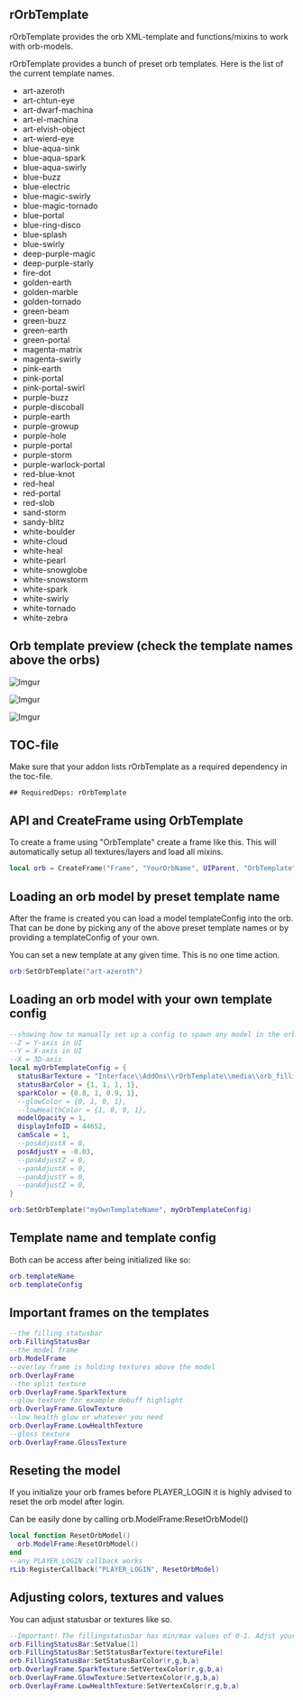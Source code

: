 ## rOrbTemplate

rOrbTemplate provides the orb XML-template and functions/mixins to work with orb-models.

rOrbTemplate provides a bunch of preset orb templates. Here is the list of the current template names.

 - art-azeroth
 - art-chtun-eye
 - art-dwarf-machina
 - art-el-machina
 - art-elvish-object
 - art-wierd-eye
 - blue-aqua-sink
 - blue-aqua-spark
 - blue-aqua-swirly
 - blue-buzz
 - blue-electric
 - blue-magic-swirly
 - blue-magic-tornado
 - blue-portal
 - blue-ring-disco
 - blue-splash
 - blue-swirly
 - deep-purple-magic
 - deep-purple-starly
 - fire-dot
 - golden-earth
 - golden-marble
 - golden-tornado
 - green-beam
 - green-buzz
 - green-earth
 - green-portal
 - magenta-matrix
 - magenta-swirly
 - pink-earth
 - pink-portal
 - pink-portal-swirl
 - purple-buzz
 - purple-discoball
 - purple-earth
 - purple-growup
 - purple-hole
 - purple-portal
 - purple-storm
 - purple-warlock-portal
 - red-blue-knot
 - red-heal
 - red-portal
 - red-slob
 - sand-storm
 - sandy-blitz
 - white-boulder
 - white-cloud
 - white-heal
 - white-pearl
 - white-snowglobe
 - white-snowstorm
 - white-spark
 - white-swirly
 - white-tornado
 - white-zebra

## Orb template preview (check the template names above the orbs)

![Imgur](https://imgur.com/35EQN9O)

![Imgur](https://imgur.com/0sJ1wbp)

![Imgur](https://imgur.com/VyMTRSD)

## TOC-file

Make sure that your addon lists rOrbTemplate as a required dependency in the toc-file.

```
## RequiredDeps: rOrbTemplate
```

## API and CreateFrame using OrbTemplate

To create a frame using "OrbTemplate" create a frame like this.
This will automatically setup all textures/layers and load all mixins.

```lua
local orb = CreateFrame("Frame", "YourOrbName", UIParent, "OrbTemplate")
```

## Loading an orb model by preset template name

After the frame is created you can load a model templateConfig into the orb.
That can be done by picking any of the above preset template names or by providing a templateConfig of your own.

You can set a new template at any given time. This is no one time action.

```lua
orb:SetOrbTemplate("art-azeroth")
```

## Loading an orb model with your own template config

```lua
--showing how to manually set up a config to spawn any model in the orb
--Z = Y-axis in UI
--Y = X-axis in UI
--X = 3D-axis
local myOrbTemplateConfig = {
  statusBarTexture = "Interface\\AddOns\\rOrbTemplate\\media\\orb_filling16",
  statusBarColor = {1, 1, 1, 1},
  sparkColor = {0.8, 1, 0.9, 1},
  --glowColor = {0, 1, 0, 1},
  --lowHealthColor = {1, 0, 0, 1},
  modelOpacity = 1,
  displayInfoID = 44652,
  camScale = 1,
  --posAdjustX = 0,
  posAdjustY = -0.03,
  --posAdjustZ = 0,
  --panAdjustX = 0,
  --panAdjustY = 0,
  --panAdjustZ = 0,
}

orb:SetOrbTemplate("myOwnTemplateName", myOrbTemplateConfig)
```

## Template name and template config

Both can be access after being initialized like so:

```lua
orb.templateName
orb.templateConfig
```

## Important frames on the templates

```lua
--the filling statusbar
orb.FillingStatusBar
--the model frame
orb.ModelFrame
--overlay frame is holding textures above the model
orb.OverlayFrame
--the split texture
orb.OverlayFrame.SparkTexture
--glow texture for example debuff highlight
orb.OverlayFrame.GlowTexture
--low health glow or whatever you need
orb.OverlayFrame.LowHealthTexture
--gloss texture
orb.OverlayFrame.GlossTexture
```

## Reseting the model

If you initialize your orb frames before PLAYER_LOGIN it is highly advised to reset the orb model after login.

Can be easily done by calling orb.ModelFrame:ResetOrbModel()

```lua
local function ResetOrbModel()
  orb.ModelFrame:ResetOrbModel()
end
--any PLAYER_LOGIN callback works
rLib:RegisterCallback("PLAYER_LOGIN", ResetOrbModel)
```

## Adjusting colors, textures and values

You can adjust statusbar or textures like so.

```lua
--Important! The fillingstatusbar has min/max values of 0-1. Adjst your value calls accordingly
orb.FillingStatusBar:SetValue(1)
orb.FillingStatusBar:SetStatusBarTexture(textureFile)
orb.FillingStatusBar:SetStatusBarColor(r,g,b,a)
orb.OverlayFrame.SparkTexture:SetVertexColor(r,g,b,a)
orb.OverlayFrame.GlowTexture:SetVertexColor(r,g,b,a)
orb.OverlayFrame.LowHealthTexture:SetVertexColor(r,g,b,a)
```